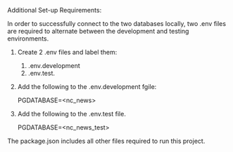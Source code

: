 Additional Set-up Requirements:

In order to successfully connect to the two databases locally, two .env files are required to alternate between the development and testing environments.

1. Create 2 .env files and label them:

   1. .env.development
   2. .env.test.

2. Add the following to the .env.development fgile:

   PGDATABASE=<nc_news>

3. Add the following to the .env.test file.

   PGDATABASE=<nc_news_test>

The package.json includes all other files required to run this project.
